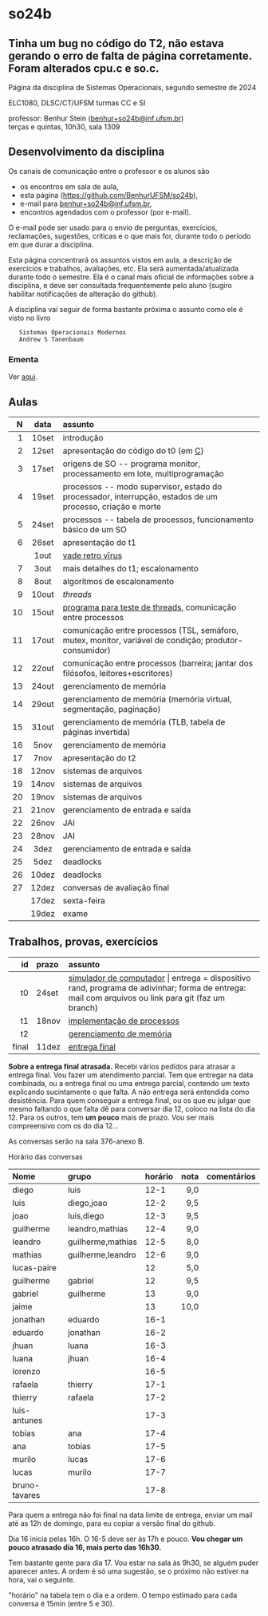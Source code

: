# so24b

## Tinha um bug no código do T2, não estava gerando o erro de falta de página corretamente. Foram alterados cpu.c e so.c.

Página da disciplina de Sistemas Operacionais, segundo semestre de 2024

ELC1080, DLSC/CT/UFSM
turmas CC e SI

professor: Benhur Stein ([benhur+so24b@inf.ufsm.br](mailto:benhur%2bso24b@inf.ufsm.br))\
terças e quintas, 10h30, sala 1309

## Desenvolvimento da disciplina

Os canais de comunicação entre o professor e os alunos são 
- os encontros em sala de aula,
- esta página (<https://github.com/BenhurUFSM/so24b>),
- e-mail para [benhur+so24b@inf.ufsm.br](mailto:benhur%2bso24b@inf.ufsm.br),
- encontros agendados com o professor (por e-mail).

O e-mail pode ser usado para o envio de perguntas, exercícios, reclamações, sugestões, críticas e o que mais for, durante todo o período em que durar a disciplina.

Esta página concentrará os assuntos vistos em aula, a descrição de exercícios e trabalhos, avaliações, etc.
Ela será aumentada/atualizada durante todo o semestre.
Ela é o canal mais oficial de informações sobre a disciplina, e deve ser consultada frequentemente pelo aluno (sugiro habilitar notificações de alteração do github).

A disciplina vai seguir de forma bastante próxima o assunto como ele é visto no livro
```
   Sistemas Operacionais Modernos
   Andrew S Tanenbaum
```

### Ementa

Ver [aqui](https://www.ufsm.br/ementario/disciplinas/ELC1080/).


## Aulas 

|    N |   data | assunto
| ---: | :----: | :--------
|    1 | 10set  | introdução
|    2 | 12set  | apresentação do código do t0 (em [C](Assuntos/c.md))
|    3 | 17set  | origens de SO -- programa monitor, processamento em lote, multiprogramação
|    4 | 19set  | processos -- modo supervisor, estado do processador, interrupção, estados de um processo, criação e morte
|    5 | 24set  | processos -- tabela de processos, funcionamento básico de um SO
|    6 | 26set  | apresentação do t1
|      |  1out  | [vade retro vīrus](https://www.ufsm.br/2024/09/30/nota-atividades-administrativas-e-academicas-presenciais-suspensas-ate-01-de-outubro)
|    7 |  3out  | mais detalhes do t1; escalonamento
|    8 |  8out  | algoritmos de escalonamento
|    9 | 10out  | *threads*
|   10 | 15out  | [programa para teste de threads](Testes/thr.c), comunicação entre processos
|   11 | 17out  | comunicação entre processos (TSL, semáforo, mutex, monitor, variável de condição; produtor-consumidor)
|   12 | 22out  | comunicação entre processos (barreira; jantar dos filósofos, leitores+escritores)
|   13 | 24out  | gerenciamento de memória
|   14 | 29out  | gerenciamento de memória (memória virtual, segmentação, paginação)
|   15 | 31out  | gerenciamento de memória (TLB, tabela de páginas invertida)
|   16 |  5nov  | gerenciamento de memória
|   17 |  7nov  | apresentação do t2
|   18 | 12nov  | sistemas de arquivos
|   19 | 14nov  | sistemas de arquivos 
|   20 | 19nov  | sistemas de arquivos 
|   21 | 21nov  | gerenciamento de entrada e saída
|   22 | 26nov  | JAI
|   23 | 28nov  | JAI
|   24 |  3dez  | gerenciamento de entrada e saída
|   25 |  5dez  | deadlocks
|   26 | 10dez  | deadlocks
|   27 | 12dez  | conversas de avaliação final
|      | 17dez  | sexta-feira
|      | 19dez  | exame

<!---->
<!--|    2 | 10ago  | introdução (até seção 1.2 do livro)-->
<!--|    3 | 15ago  | introdução (até seção 1.3 do livro)-->
<!--|    4 | 17ago  | código do t0-->
<!--|    5 | 22ago  | introdução-->
<!--|    6 | 24ago  | introdução-->
<!--|    7 | 29ago  | processos-->
<!--|    8 |  31ago | código do t1-->
<!--|    9 |   5set | threads-->
<!--|   10 |  12set | escalonamento (processos em lote e interativos)-->
<!--|   11 |  14set | escalonamento (processos de tempo real)-->
<!--|   12 |  19set | comunicação entre processos-->
<!--|   13 |  21set | comunicação entre processos-->
<!--|   14 |  26set | comunicação entre processos-->
<!--|   15 |  28set | gerência de memória-->
<!--|   16 |   3out | gerência de memória-->
<!--|   17 |   5out | gerência de memória-->
<!--|   18 |  10out | gerência de memória ([algoritmo wsclock](Assuntos/wsclock.md))-->
<!--|   19 |  17out | gerência de memória-->
<!--|   20 |  19out | sistemas de arquivos-->
<!--|   21 |  31out | sistemas de arquivos-->
<!--|   22 |   7nov | sistemas de arquivos-->
<!--|   23 |   9nov | entrada e saída-->
<!--|   24 |  14nov | entrada e saída-->
<!--|   25 |  16nov | entrada e saída-->
<!--|   26 |  21nov | entrada e saída-->
<!--|   27 |  24nov | deadlocks-->
<!--|   28 |  27nov | deadlocks **Atenção, esta segunda tem aulas de quinta**-->
<!--|   -- |  28nov | **Atenção, esta terça tem aulas de sexta**-->
<!--|   29 |  30nov | -->
<!--|   -- |   5dez | **Atenção, esta terça tem aulas de sexta**-->
<!--|   30 |   7dez | apresentações/conversas-->
<!--|   -- |  12dez | apresentações/conversas **Atenção, esta terça tem aulas de sábado**-->
<!--|      |  14dez | -->
<!--|      |  19dez | exame-->

## Trabalhos, provas, exercícios

|    id | prazo | assunto
| ----: | :---- | :-----------
| t0    | 24set | [simulador de computador](/Trabalhos/t0) \| entrega = dispositivo rand, programa de adivinhar; forma de entrega: mail com arquivos ou link para git (faz um branch)
| t1    | 18nov | [implementação de processos](/Trabalhos/t1)
| t2    |       | [gerenciamento de memória](/Trabalhos/t2)
| final | 11dez | [entrega final](final.md)

**Sobre a entrega final atrasada.** Recebi vários pedidos para atrasar a entrega final.
Vou fazer um atendimento parcial. Tem que entregar na data combinada, ou a entrega final ou uma entrega parcial, contendo um texto explicando sucintamente o que falta.
A não entrega será entendida como desistência.
Para quem conseguir a entrega final, ou os que eu julgar que mesmo faltando o que falta dê para conversar dia 12, coloco na lista do dia 12. Para os outros, tem **um pouco** mais de prazo. Vou ser mais compreensivo com os do dia 12...

As conversas serão na sala 376-anexo B.

Horário das conversas

| Nome               | grupo      | horário | nota | comentários |
| :---               | :---       | :---    | ---: | :---        |
| diego              | luis       | 12-1    | 9,0  |             |
| luis               | diego,joao | 12-2    | 9,5  |             |
| joao               | luis,diego | 12-3    | 9,5  |             |
| guilherme     | leandro,mathias | 12-4    | 9,0  |             |
| leandro     | guilherme,mathias | 12-5    | 8,0  |             |
| mathias     | guilherme,leandro | 12-6    | 9,0  |             |
| lucas-paire        |            | 12      | 5,0  |             |
| guilherme          | gabriel    | 12      | 9,5  |             |
| gabriel            | guilherme  | 13      | 9,0  |             |
| jaime              |            | 13      | 10,0 |             |
| jonathan           | eduardo    | 16-1    |      |             |
| eduardo            | jonathan   | 16-2    |      |             |
| jhuan              | luana      | 16-3    |      |             |
| luana              | jhuan      | 16-4    |      |             |
| lorenzo            |            | 16-5    |      |             |
| rafaela            | thierry    | 17-1    |      |             |
| thierry            | rafaela    | 17-2    |      |             |
| luis-antunes       |            | 17-3    |      |             |
| tobias             | ana        | 17-4    |      |             |
| ana                | tobias     | 17-5    |      |             |
| murilo             | lucas      | 17-6    |      |             |
| lucas              | murilo     | 17-7    |      |             |
| bruno-tavares      |            | 17-8    |      |             |

Para quem a entrega não foi final na data limite de entrega, enviar um mail até as 12h de domingo, para eu copiar a versão final do github.

Dia 16 inicia pelas 16h. O 16-5 deve ser às 17h e pouco.
**Vou chegar um pouco atrasado dia 16, mais perto das 16h30.**

Tem bastante gente para dia 17. Vou estar na sala às 9h30, se alguém puder aparecer antes. A ordem é só uma sugestão, se o próximo não estiver na hora, vai o seguinte.

"horário" na tabela tem o dia e a ordem. O tempo estimado para cada conversa é 15min (entre 5 e 30).
